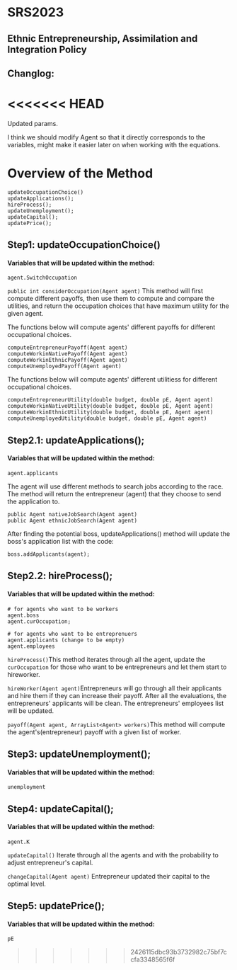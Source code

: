 # SRS2023
## Ethnic Entrepreneurship, Assimilation and Integration Policy

## Changlog:

<<<<<<< HEAD
=======
Updated params.

I think we should modify Agent so that it directly corresponds to the variables, might make it easier later on when working with the equations.






# Overview of the Method
```
updateOccupationChoice()
updateApplications();
hireProcess();
updateUnemployment();
updateCapital();
updatePrice();
```

## Step1: updateOccupationChoice()
#### Variables that will be updated within the method:
```
agent.SwitchOccupation
```

```public int considerOccupation(Agent agent)```
This method will first compute different payoffs, then use them to compute and compare the utilities, and return the occupation choices that have maximum utility for the given agent.

The functions below will compute agents' different payoffs for different occupational choices.

``` 
computeEntrepreneurPayoff(Agent agent)
computeWorkinNativePayoff(Agent agent)
computeWorkinEthnicPayoff(Agent agent)
computeUnemployedPayoff(Agent agent)
```

The functions below will compute agents' different utilitiess for different occupational choices.

```
computeEntrepreneurUtility(double budget, double pE, Agent agent)
computeWorkinNativeUtility(double budget, double pE, Agent agent)
computeWorkinEthnicUtility(double budget, double pE, Agent agent)
computeUnemployedUtility(double budget, double pE, Agent agent)
```

## Step2.1: updateApplications();
#### Variables that will be updated within the method:
```
agent.applicants
```

The agent will use different methods to search jobs according to the race. The method will return the entrepreneur (agent) that they choose to send the application to.

```
public Agent nativeJobSearch(Agent agent)
public Agent ethnicJobSearch(Agent agent)
```
After finding the potential boss,  updateApplications() method will  update the boss's application list with the code:
```
boss.addApplicants(agent);
```

## Step2.2: hireProcess();
#### Variables that will be updated within the method:
```
# for agents who want to be workers
agent.boss 
agent.curOccupation;

# for agents who want to be entreprenuers
agent.applicants (change to be empty)
agent.employees
```
```hireProcess()```This method iterates through all the agent, update the ``` curOccupation``` for those who want to be entrepreneurs and let them start to hireworker.

```hireWorker(Agent agent)```Entrepreneurs will go through all their applicants and hire them if they can increase their payoff. After all the evaluations, the entrepreneurs' applicants will be clean. The entrepreneurs' employees list will be updated.

```payoff(Agent agent, ArrayList<Agent> workers)```This method will compute the agent's(entrepreneur) payoff with a given list of worker.

## Step3: updateUnemployment();
#### Variables that will be updated within the method:
```
unemployment
```

## Step4: updateCapital();
#### Variables that will be updated within the method:
```
agent.K
```
```updateCapital()```  Iterate through all the agents and with the probability to adjust entrepreneur's capital.

```changeCapital(Agent agent)``` Entrepreneur updated their capital to the optimal level.


## Step5: updatePrice();
#### Variables that will be updated within the method:
```
pE
```
>>>>>>> 2426115dbc93b3732982c75bf7ccfa3348565f6f
